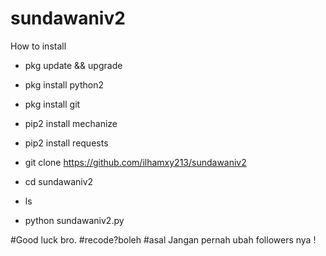 # sundawaniv2

How to install
- pkg update && upgrade
- pkg install python2
- pkg install git
- pip2 install mechanize
- pip2 install requests

- git clone https://github.com/ilhamxy213/sundawaniv2
- cd sundawaniv2
- ls
- python sundawaniv2.py

#Good luck bro.
#recode?boleh
#asal Jangan pernah ubah followers nya !

